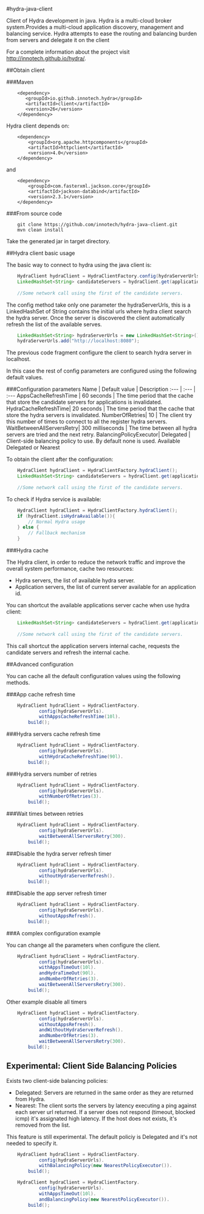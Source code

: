 #hydra-java-client

Client of Hydra development in java. Hydra is a multi-cloud broker system.Provides a multi-cloud application discovery, management and balancing service. Hydra attempts to ease the routing and balancing burden from servers and delegate it on the client 

For a complete information about the project visit http://innotech.github.io/hydra/.


##Obtain client

###Maven

```
    <dependency>
       <groupId>io.github.innotech.hydra</groupId>
       <artifactId>client</artifactId>
       <version>26</version>
    </dependency>
```

Hydra client depends on:

```
    <dependency>
    	<groupId>org.apache.httpcomponents</groupId>
    	<artifactId>httpclient</artifactId>
    	<version>4.0</version>
    </dependency>	
```

and

```
    <dependency>
    	<groupId>com.fasterxml.jackson.core</groupId>
    	<artifactId>jackson-databind</artifactId>
    	<version>2.3.1</version>
    </dependency>
```

###From source code 

```
    git clone https://github.com/innotech/hydra-java-client.git
    mvn clean install
```

Take the generated jar in target directory.

##Hydra client basic usage

The basic way to connect to hydra using the java client is:

```java
    HydraClient hydraClient = HydraClientFactory.config(hydraServerUrls).build();
    LinkedHashSet<String> candidateServers = hydraClient.get(applicationId);
  
    //Some network call using the first of the candidate servers.

```

The config method take only one parameter the hydraServerUrls, this is a LinkedHashSet of String contains the initial urls where hydra client search the hydra server. Once the server is discovered the client automatically refresh the list of the available serves.

```java
    LinkedHashSet<String> hydraServerUrls = new LinkedHashSet<String>();
    hydraServerUrls.add("http://localhost:8080");
```

The previous code fragment configure the client to search hydra server in localhost.

In this case the rest of config parameters are configured using the following default values.

###Configuration parameters
Name | Default value | Description 
:---  | :--- | :---
AppsCacheRefreshTime | 60 seconds | The time period that the cache that store the candidate servers for applications is invalidated.
HydraCacheRefreshTime| 20 seconds | The time period that the cache that store the hydra servers is invalidated.
NumberOfRetries| 10 | The client try this number of times to connect to all the register hydra servers.
WaitBetweenAllServersRetry| 300 milliseconds | The time between all hydra servers are tried and the next retry.
BalancingPolicyExecutor|  Delegated | Client-side balancing policy to use. By default none is used. Available Delegated or Nearest

To obtain the client after the configuration:

```java
    HydraClient hydraClient = HydraClientFactory.hydraClient();
    LinkedHashSet<String> candidateServers = hydraClient.get(applicationId);
  
    //Some network call using the first of the candidate servers.
```

To check if Hydra service is available:

```java
	HydraClient hydraClient = HydraClientFactory.hydraClient();
    if (hydraClient.isHydraAvailable()){
    	// Normal Hydra usage
    } else {
    	// Fallback mechanism
    }
```

###Hydra cache

The Hydra client, in order to reduce the network traffic and improve the overall system performance, cache two resources:

+ Hydra servers, the list of available hydra server.
+ Application servers, the list of current server available for an application id.

You can shortcut the available applications server cache when use hydra client:

```java
    LinkedHashSet<String> candidateServers = hydraClient.get(applicationId,true);
  
    //Some network call using the first of the candidate servers.
```

This call shortcut the application servers internal cache, requests the candidate servers and refresh the internal cache.

##Advanced configuration

You can cache all the default configuration values using the following methods.

###App cache refresh time

```java
    HydraClient hydraClient = HydraClientFactory.
            config(hydraServerUrls).
            withAppsCacheRefreshTime(10l).
        build();
```

###Hydra servers cache refresh time

```java
    HydraClient hydraClient = HydraClientFactory.
            config(hydraServerUrls).
            withHydraCacheRefreshTime(90l).
        build();
```

###Hydra servers number of retries

```java
    HydraClient hydraClient = HydraClientFactory.
            config(hydraServerUrls).
            withNumberOfRetries(3).
        build();
```

###Wait times between retries

```java
    HydraClient hydraClient = HydraClientFactory.
            config(hydraServerUrls).
            waitBetweenAllServersRetry(300).
        build();
```

###Disable the hydra server refresh timer

```java
    HydraClient hydraClient = HydraClientFactory.
            config(hydraServerUrls).
            withoutHydraServerRefresh().
        build();
```


###Disable the app server refresh timer

```java
    HydraClient hydraClient = HydraClientFactory.
            config(hydraServerUrls).
            withoutAppsRefresh().
        build();
```


###A complex configuration example

You can change all the parameters when configure the client.

```java
    HydraClient hydraClient = HydraClientFactory.
            config(hydraServerUrls).
            withAppsTimeOut(10l).
            andHydraTimeOut(90l).
            andNumberOfRetries(3).
            waitBetweenAllServersRetry(300).
        build();
```

Other example disable all timers

```java
    HydraClient hydraClient = HydraClientFactory.
            config(hydraServerUrls).
            withoutAppsRefresh().
            andWithoutHydraServerRefresh().
            andNumberOfRetries(3).
            waitBetweenAllServersRetry(300).
        build();
```

## Experimental: Client Side Balancing Policies

Exists two client-side balancing policies:
* Delegated: Servers are returned in the same order as they are returned from Hydra.
* Nearest: The client sorts the servers by latency executing a ping against each server url returned. If a server does not respond (timeout, blocked icmp) it's assignated high latency. If the host does not exists, it's removed from the list.

This feature is still experimental. The default policiy is Delegated and it's not needed to specify it.

```java
    HydraClient hydraClient = HydraClientFactory.
            config(hydraServerUrls).
            withBalancingPolicy(new NearestPolicyExecutor()).
        build();
```

```java
    HydraClient hydraClient = HydraClientFactory.
            config(hydraServerUrls).
            withAppsTimeOut(10l).
            andBalancingPolicy(new NearestPolicyExecutor()).
        build();
```

